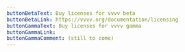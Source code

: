 ```yaml
---
buttonBetaText: Buy licenses for vvvv beta
buttonBetaLink: https://vvvv.org/documentation/licensing
buttonGammaText: Buy licenses for vvvv gamma
buttonGammaLink:
buttonGammaComment: (still to come)
---
```

